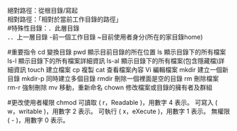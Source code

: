 絕對路徑：從根目錄/寫起  
相對路徑：「相對於當前工作目錄的路徑」  
#特殊性目錄：．此層目錄   
．．上一層目錄
-前一個工作目錄
~目前使用者身分(所在的家目錄home)

#重要指令
cd 變換目錄
pwd 顯示目前目錄的所在位置
ls 顯示目錄下的所有檔案
ls-l 顯示目錄下的所有檔案詳細資訊
ls-al 顯示目錄下的所有檔案(包含隱藏檔)詳細資訊
touch 建立檔案
cp 複製
cat 查看檔案內容
Vi 編輯檔案
mkdir 建立一個新目錄
mkdir-p 同時建立多個目錄
rmdir 刪除一個裡面是空的目錄
rm 刪除檔案
rm-r 強制刪除
mv 移動，重新命名
chown 修改檔案或目錄的擁有者及群組

#更改使用者權限
chmod
可讀取 ( r，Readable )，用數字 4 表示。
可寫入 ( w，writable )，用數字 2 表示。
可執行 ( x，eXecute )，用數字 1 表示。
無權限 ( - )，用數字 0 表示。

           
